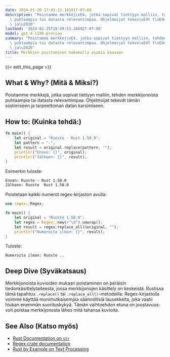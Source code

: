 ```yaml
---
date: 2024-01-20 17:43:13.101917-07:00
description: "Poistamme merkkej\xE4, jotka sopivat tiettyyn malliin, tehden merkkijonoista\
  \ puhtaampia tai datasta relevantimpaa. Ohjelmoijat tekev\xE4t t\xE4m\xE4n siistimiseen\
  \ ja\u2026"
lastmod: '2024-02-25T18:49:53.266927-07:00'
model: gpt-4-1106-preview
summary: "Poistamme merkkej\xE4, jotka sopivat tiettyyn malliin, tehden merkkijonoista\
  \ puhtaampia tai datasta relevantimpaa. Ohjelmoijat tekev\xE4t t\xE4m\xE4n siistimiseen\
  \ ja\u2026"
title: Merkkien poistaminen hakemalla osumia kaavaan
---
```


{{< edit_this_page >}}

## What & Why? (Mitä & Miksi?)
Poistamme merkkejä, jotka sopivat tiettyyn malliin, tehden merkkijonoista puhtaampia tai datasta relevantimpaa. Ohjelmoijat tekevät tämän siistimiseen ja tarpeettoman datan karsimiseen.

## How to: (Kuinka tehdä:)
```Rust
fn main() {
    let original = "Ruoste - Rust 1.58.0";
    let pattern = "-";
    let result = original.replace(pattern, "");
    println!("Ennen: {}", original);
    println!("Jälkeen: {}", result);
}
```

Esimerkin tuloste:
```
Ennen: Ruoste - Rust 1.58.0
Jälkeen: Ruoste  Rust 1.58.0
```

Poistetaan kaikki numerot regex-kirjaston avulla:
```Rust
use regex::Regex;

fn main() {
    let original = "Ruoste 1.58.0";
    let regex = Regex::new(r"\d").unwrap();
    let result = regex.replace_all(&original, "");
    println!("Numeroita ilman: {}", result);
}
```

Tuloste:
```
Numeroita ilman: Ruoste ..
```

## Deep Dive (Syväkatsaus)
Merkkijonoista kuvioiden mukaan poistaminen on peräisin tiedonkäsittelytaiteesta, jossa merkkijonojen käsittely on keskeistä. Rustissa tämä tapahtuu `.replace()` tai `.replace_all()`-metodeilla. Regex-kirjastolla voimme käyttää monimutkaisempia säännöllisiä lausekkeita, joka vaatii hiukan enemmän suorituskykyä. Tämän vaihtoehdon etuna on joustavuus: voit poistaa merkkijonosta lähes mitä tahansa kuvioita.

## See Also (Katso myös)
- [Rust Documentation on `str`](https://doc.rust-lang.org/std/primitive.str.html)
- [Regex crate documentation](https://docs.rs/regex)
- [Rust by Example on Text Processing](https://doc.rust-lang.org/stable/rust-by-example/std/str.html)
